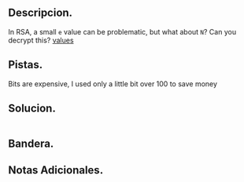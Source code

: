 ## Descripcion.
In RSA, a small `e` value can be problematic, but what about `N`? Can you decrypt this? [values](https://mercury.picoctf.net/static/b9ddda080c56fb421bf30409bec3460d/values)

## Pistas.
Bits are expensive, I used only a little bit over 100 to save money

## Solucion.
```  bash


```

## Bandera.


## Notas Adicionales.

